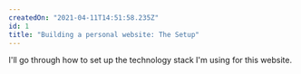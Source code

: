 ```yaml
---
createdOn: "2021-04-11T14:51:58.235Z"
id: 1
title: "Building a personal website: The Setup"
---
```


I'll go through how to set up the technology stack I'm using for this website. 